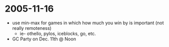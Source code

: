 2005-11-16
==========

-   use min-max for games in which how much you win by is important (not really remoteness)
    -   ie- othello, pylos, iceblocks, go, etc.
-   GC Party on Dec. 11th @ Noon

